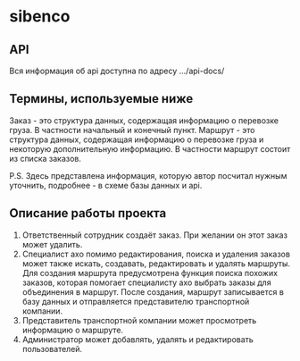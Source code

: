 # sibenco

## API
Вся информация об api доступна по адресу .../api-docs/

## Термины, используемые ниже
Заказ - это структура данных, содержащая информацию о перевозке груза. В частности начальный и конечный пункт.
Маршрут - это структура данных, содержащая информацию о перевозке груза и некоторую дополнительную информацию. В частности маршрут состоит из списка заказов.

P.S.
Здесь представлена информация, которую автор посчитал нужным уточнить, подробнее - в схеме базы данных и api.

## Описание работы проекта
 1. Ответственный сотрудник создаёт заказ. При желании он этот заказ может удалить.
 2. Специалист ахо помимо редактирования, поиска и удаления заказов может также искать, создавать, редактировать и удалять маршруты.
Для создания маршрута предусмотрена функция поиска похожих заказов, которая помогает специалисту ахо выбрать заказы для объединения в маршрут.
После создания, маршрут записывается в базу данных и отправляется представителю транспортной компании.
 3. Представитель транспортной компании может просмотреть информацию о маршруте.
 4. Администратор может добавлять, удалять и редактировать пользователей.